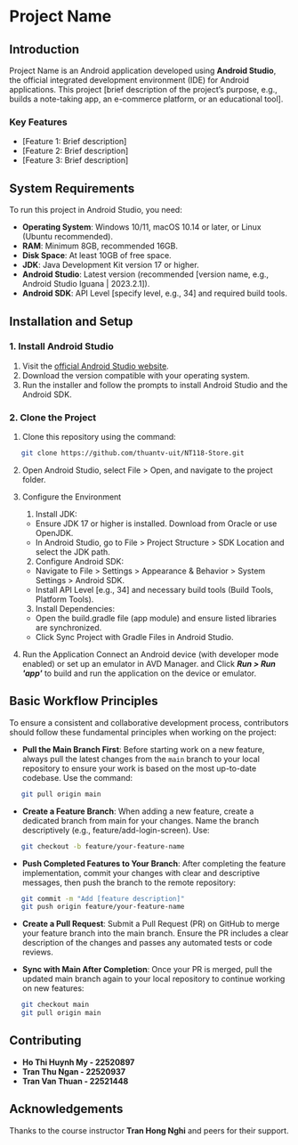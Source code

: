 # Project Name

## Introduction
Project Name is an Android application developed using **Android Studio**, the official integrated development environment (IDE) for Android applications. This project [brief description of the project’s purpose, e.g., builds a note-taking app, an e-commerce platform, or an educational tool].

### Key Features
- [Feature 1: Brief description]
- [Feature 2: Brief description]
- [Feature 3: Brief description]

## System Requirements
To run this project in Android Studio, you need:
- **Operating System**: Windows 10/11, macOS 10.14 or later, or Linux (Ubuntu recommended).
- **RAM**: Minimum 8GB, recommended 16GB.
- **Disk Space**: At least 10GB of free space.
- **JDK**: Java Development Kit version 17 or higher.
- **Android Studio**: Latest version (recommended [version name, e.g., Android Studio Iguana | 2023.2.1]).
- **Android SDK**: API Level [specify level, e.g., 34] and required build tools.

## Installation and Setup
### 1. Install Android Studio
1. Visit the [official Android Studio website](https://developer.android.com/studio).
2. Download the version compatible with your operating system.
3. Run the installer and follow the prompts to install Android Studio and the Android SDK.

### 2. Clone the Project
1. Clone this repository using the command:
```bash
   git clone https://github.com/thuantv-uit/NT118-Store.git
```

2. Open Android Studio, select File > Open, and navigate to the project folder.

3. Configure the Environment
    1. Install JDK:
    - Ensure JDK 17 or higher is installed. Download from Oracle or use OpenJDK.
    - In Android Studio, go to File > Project Structure > SDK Location and select the JDK path.

    2. Configure Android SDK:
    - Navigate to File > Settings > Appearance & Behavior > System Settings > Android SDK.
    - Install API Level [e.g., 34] and necessary build tools (Build Tools, Platform Tools).

    3. Install Dependencies:
    - Open the build.gradle file (app module) and ensure listed libraries are synchronized.
    - Click Sync Project with Gradle Files in Android Studio.

4. Run the Application
Connect an Android device (with developer mode enabled) or set up an emulator in AVD Manager. and Click ***Run > Run 'app'*** to build and run the application on the device or emulator.

## Basic Workflow Principles
To ensure a consistent and collaborative development process, contributors should follow these fundamental principles when working on the project:
- **Pull the Main Branch First**: Before starting work on a new feature, always pull the latest changes from the `main` branch to your local repository to ensure your work is based on the most up-to-date codebase. Use the command:
```bash
   git pull origin main
```

- **Create a Feature Branch**: When adding a new feature, create a dedicated branch from main for your changes. Name the branch descriptively (e.g., feature/add-login-screen). Use:
```bash
   git checkout -b feature/your-feature-name
```

- **Push Completed Features to Your Branch**: After completing the feature implementation, commit your changes with clear and descriptive messages, then push the branch to the remote repository:
```bash
   git commit -m "Add [feature description]"
   git push origin feature/your-feature-name
```

- **Create a Pull Request**: Submit a Pull Request (PR) on GitHub to merge your feature branch into the main branch. Ensure the PR includes a clear description of the changes and passes any automated tests or code reviews.

- **Sync with Main After Completion**: Once your PR is merged, pull the updated main branch again to your local repository to continue working on new features:
```bash
   git checkout main
   git pull origin main
```

## Contributing
- **Ho Thi Huynh My - 22520897**
- **Tran Thu Ngan - 22520937**
- **Tran Van Thuan - 22521448**

## Acknowledgements
Thanks to the course instructor **Tran Hong Nghi** and peers for their support.